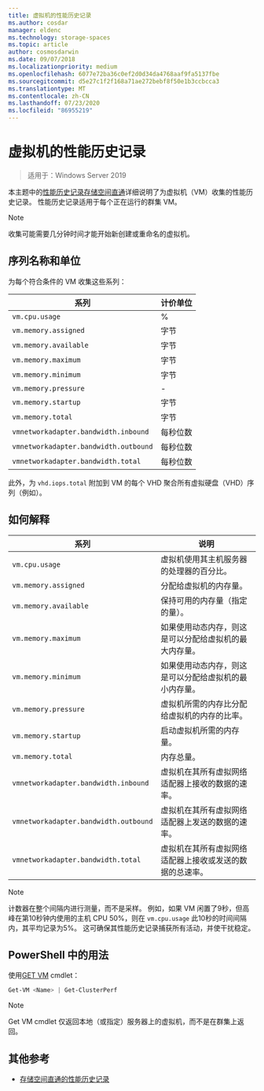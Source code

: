 ```yaml
---
title: 虚拟机的性能历史记录
ms.author: cosdar
manager: eldenc
ms.technology: storage-spaces
ms.topic: article
author: cosmosdarwin
ms.date: 09/07/2018
ms.localizationpriority: medium
ms.openlocfilehash: 6077e72ba36c0ef2d0d34da4768aaf9fa5137fbe
ms.sourcegitcommit: d5e27c1f2f168a71ae272bebf8f50e1b3ccbcca3
ms.translationtype: MT
ms.contentlocale: zh-CN
ms.lasthandoff: 07/23/2020
ms.locfileid: "86955219"
---
```

# <a name="performance-history-for-virtual-machines"></a>虚拟机的性能历史记录

> 适用于：Windows Server 2019

本主题中的[性能历史记录存储空间直通](performance-history.md)详细说明了为虚拟机（VM）收集的性能历史记录。 性能历史记录适用于每个正在运行的群集 VM。

   > [!NOTE]
   > 收集可能需要几分钟时间才能开始新创建或重命名的虚拟机。

## <a name="series-names-and-units"></a>序列名称和单位

为每个符合条件的 VM 收集这些系列：

| 系列                            | 计价单位             |
|-----------------------------------|------------------|
| `vm.cpu.usage`                    | %          |
| `vm.memory.assigned`              | 字节            |
| `vm.memory.available`             | 字节            |
| `vm.memory.maximum`               | 字节            |
| `vm.memory.minimum`               | 字节            |
| `vm.memory.pressure`              | -                |
| `vm.memory.startup`               | 字节            |
| `vm.memory.total`                 | 字节            |
| `vmnetworkadapter.bandwidth.inbound`  | 每秒位数 |
| `vmnetworkadapter.bandwidth.outbound` | 每秒位数 |
| `vmnetworkadapter.bandwidth.total`    | 每秒位数 |

此外，为 `vhd.iops.total` 附加到 VM 的每个 VHD 聚合所有虚拟硬盘（VHD）序列（例如）。

## <a name="how-to-interpret"></a>如何解释


| 系列                            | 说明                                                                                                  |
|-----------------------------------|--------------------------------------------------------------------------------------------------------------|
| `vm.cpu.usage`                    | 虚拟机使用其主机服务器的处理器的百分比。                                   |
| `vm.memory.assigned`              | 分配给虚拟机的内存量。                                                      |
| `vm.memory.available`             | 保持可用的内存量（指定的量）。                                       |
| `vm.memory.maximum`               | 如果使用动态内存，则这是可以分配给虚拟机的最大内存量。 |
| `vm.memory.minimum`               | 如果使用动态内存，则这是可以分配给虚拟机的最小内存量。 |
| `vm.memory.pressure`              | 虚拟机所需的内存比分配给虚拟机的内存的比率。            |
| `vm.memory.startup`               | 启动虚拟机所需的内存量。                                            |
| `vm.memory.total`                 | 内存总量。 |
| `vmnetworkadapter.bandwidth.inbound`  | 虚拟机在其所有虚拟网络适配器上接收的数据的速率。                        |
| `vmnetworkadapter.bandwidth.outbound` | 虚拟机在其所有虚拟网络适配器上发送的数据的速率。                            |
| `vmnetworkadapter.bandwidth.total`    | 虚拟机在其所有虚拟网络适配器上接收或发送的数据的总速率。          |

   > [!NOTE]
   > 计数器在整个间隔内进行测量，而不是采样。 例如，如果 VM 闲置了9秒，但高峰在第10秒钟内使用的主机 CPU 50%，则在 `vm.cpu.usage` 此10秒的时间间隔内，其平均记录为5%。 这可确保其性能历史记录捕获所有活动，并使干扰稳定。

## <a name="usage-in-powershell"></a>PowerShell 中的用法

使用[GET VM](/powershell/module/hyper-v/get-vm) cmdlet：

```PowerShell
Get-VM <Name> | Get-ClusterPerf
```

   > [!NOTE]
   > Get VM cmdlet 仅返回本地（或指定）服务器上的虚拟机，而不是在群集上返回。

## <a name="additional-references"></a>其他参考

- [存储空间直通的性能历史记录](performance-history.md)
